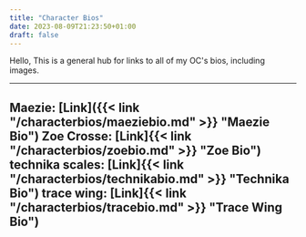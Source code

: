 ```yaml
---
title: "Character Bios"
date: 2023-08-09T21:23:50+01:00
draft: false
---
```


Hello, 
This is a general hub for links to all of my OC's bios, including images.

---
Maezie: [Link]({{< link "/characterbios/maeziebio.md" >}} "Maezie Bio")
Zoe Crosse: [Link]{{< link "/characterbios/zoebio.md" >}} "Zoe Bio")
technika scales: [Link]{{< link "/characterbios/technikabio.md" >}} "Technika Bio")
trace wing: [Link]{{< link "/characterbios/tracebio.md" >}} "Trace Wing Bio")
---
